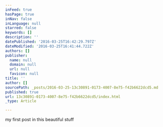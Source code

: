 ```yaml
---
inFeed: true
hasPage: true
inNav: false
inLanguage: null
starred: false
keywords: []
description: ''
datePublished: '2016-03-25T16:42:29.797Z'
dateModified: '2016-03-25T16:41:44.722Z'
authors: []
publisher:
  name: null
  domain: null
  url: null
  favicon: null
title: ''
author: []
sourcePath: _posts/2016-03-25-13c30891-0173-4007-8e75-f42b6622dcd5.md
published: true
url: 13c30891-0173-4007-8e75-f42b6622dcd5/index.html
_type: Article

---
```

my first post in this beautiful stuff